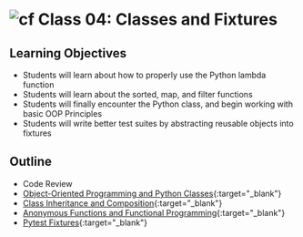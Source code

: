 # ![cf](http://i.imgur.com/7v5ASc8.png) Class 04: Classes and Fixtures

## Learning Objectives

- Students will learn about how to properly use the Python lambda function
- Students will learn about the sorted, map, and filter functions
- Students will finally encounter the Python class, and begin working with basic OOP Principles
- Students will write better test suites by abstracting reusable objects into fixtures

## Outline

- Code Review
- [Object-Oriented Programming and Python Classes]{:target="_blank"}
- [Class Inheritance and Composition]{:target="_blank"}
- [Anonymous Functions and Functional Programming]{:target="_blank"}
- [Pytest Fixtures]{:target="_blank"}

<!-- links -->
[Anonymous Functions and Functional Programming]: ./notes/functional_programming.md
[Object-Oriented Programming and Python Classes]: ./notes/classes.md
[Class Inheritance and Composition]: ./notes/inheritance.md
[Pytest Fixtures]: ./notes/fixtures.md
